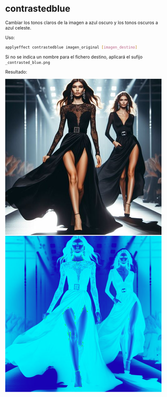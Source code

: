 # contrastedblue

Cambiar los tonos claros de la imagen a azul oscuro y los tonos oscuros a azul celeste.

Uso:

``` sh
applyeffect contrastedblue imagen_original [imagen_destino]
```

Si no se indica un nombre para el fichero destino, aplicará el sufijo `_contrasted_blue.png`

Resultado:

![imagen original](../../images/image.jpg)
![contrastedblue](../../images/image_contrasted_blue.png)
